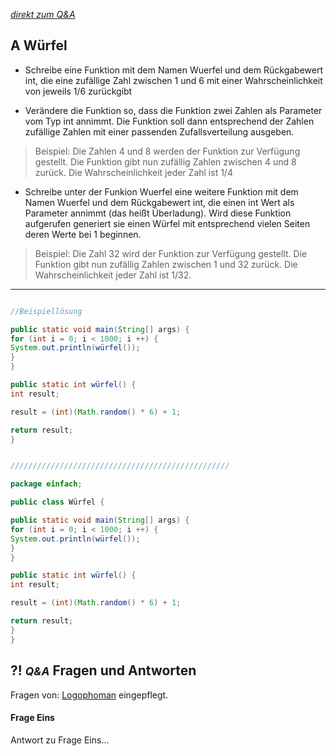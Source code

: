 *[direkt zum Q&A](#-qa-fragen-und-antworten)*

## **A** Würfel

- Schreibe eine Funktion mit dem Namen Wuerfel und dem Rückgabewert int, die eine zufällige Zahl zwischen 1 und 6 mit einer Wahrscheinlichkeit von jeweils 1/6 zurückgibt

- Verändere die Funktion so, dass die Funktion zwei Zahlen als Parameter vom Typ int annimmt. Die Funktion soll dann entsprechend der Zahlen zufällige Zahlen mit einer passenden Zufallsverteilung ausgeben.

> Beispiel: Die Zahlen 4 und 8 werden der Funktion zur Verfügung gestellt. Die Funktion gibt nun zufällig Zahlen zwischen 4 und 8 zurück. Die Wahrscheinlichkeit jeder Zahl ist 1/4

- Schreibe unter der Funkion Wuerfel eine weitere Funktion mit dem Namen Wuerfel und dem Rückgabewert int, die einen int Wert als Parameter annimmt (das heißt Überladung). Wird diese Funktion aufgerufen generiert sie einen Würfel mit entsprechend vielen Seiten deren Werte bei 1 beginnen.

> Beispiel: Die Zahl 32 wird der Funktion zur Verfügung gestellt. Die Funktion gibt nun zufällig Zahlen zwischen 1 und 32 zurück. Die Wahrscheinlichkeit jeder Zahl ist 1/32.

---

```Java

//Beispiellösung

public static void main(String[] args) {
for (int i = 0; i < 1000; i ++) {
System.out.println(würfel());
}
}

public static int würfel() {
int result;

result = (int)(Math.random() * 6) + 1;

return result;
}


/////////////////////////////////////////////////

package einfach;

public class Würfel {

public static void main(String[] args) {
for (int i = 0; i < 1000; i ++) {
System.out.println(würfel());
}
}

public static int würfel() {
int result;

result = (int)(Math.random() * 6) + 1;

return result;
}
}

```


## **?! _<small>Q&A</small>_** Fragen und Antworten

Fragen von: [Logophoman](https://github.com/Logophoman) eingepflegt.

#### Frage Eins
Antwort zu Frage Eins...

